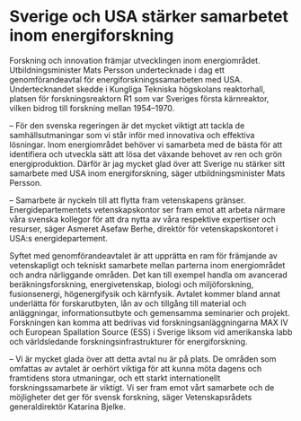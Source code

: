 # Sverige och USA stärker samarbetet inom energiforskning

Forskning och innovation främjar utvecklingen inom energiområdet. Utbildningsminister Mats Persson undertecknade i dag ett genomförandeavtal för energiforskningssamarbeten med USA. Undertecknandet skedde i Kungliga Tekniska högskolans reaktorhall, platsen för forskningsreaktorn R1 som var Sveriges första kärnreaktor, vilken bidrog till forskning mellan 1954–1970.

– För den svenska regeringen är det mycket viktigt att tackla de samhällsutmaningar som vi står inför med innovativa och effektiva lösningar. Inom energiområdet behöver vi samarbeta med de bästa för att identifiera och utveckla sätt att lösa det växande behovet av ren och grön energiproduktion. Därför är jag mycket glad över att Sverige nu stärker sitt samarbete med USA inom energiforskning, säger utbildningsminister Mats Persson.

– Samarbete är nyckeln till att flytta fram vetenskapens gränser. Energidepartementets vetenskapskontor ser fram emot att arbeta närmare våra svenska kollegor för att dra nytta av våra respektive expertiser och resurser, säger Asmeret Asefaw Berhe, direktör för vetenskapskontoret i USA:s energidepartement.

Syftet med genomförandeavtalet är att upprätta en ram för främjande av vetenskapligt och tekniskt samarbete mellan parterna inom energiområdet och andra närliggande områden. Det kan till exempel handla om avancerad beräkningsforskning, energivetenskap, biologi och miljöforskning, fusionsenergi, högenergifysik och kärnfysik. Avtalet kommer bland annat underlätta för forskarutbyten, lån av och tillgång till material och anläggningar, informationsutbyte och gemensamma seminarier och projekt. Forskningen kan komma att bedrivas vid forskningsanläggningarna MAX IV och European Spallation Source (ESS) i Sverige liksom vid amerikanska labb och världsledande forskningsinfrastrukturer för energiforskning.

– Vi är mycket glada över att detta avtal nu är på plats. De områden som omfattas av avtalet är oerhört viktiga för att kunna möta dagens och framtidens stora utmaningar, och ett starkt internationellt forskningssamarbete är viktigt. Vi ser fram emot vårt samarbete och de möjligheter det ger för svensk forskning, säger Vetenskapsrådets generaldirektör Katarina Bjelke.
